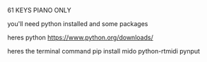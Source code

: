 61 KEYS PIANO ONLY

you'll need python installed and some packages

heres python
https://www.python.org/downloads/

heres the terminal command
pip install mido python-rtmidi pynput
